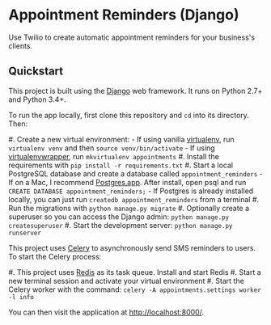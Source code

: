 # Appointment Reminders (Django)

Use Twilio to create automatic appointment reminders for your business's clients.

## Quickstart

This project is built using the [Django](https://www.djangoproject.com/) web framework. It runs on Python 2.7+ and Python 3.4+.

To run the app locally, first clone this repository and `cd` into its directory. Then:

#. Create a new virtual environment:
    - If using vanilla [virtualenv](https://virtualenv.pypa.io/en/latest/), run `virtualenv venv` and then `source venv/bin/activate`
    - If using [virtualenvwrapper](https://virtualenvwrapper.readthedocs.org/en/latest/), run `mkvirtualenv appointments`
#. Install the requirements with `pip install -r requirements.txt`
#. Start a local PostgreSQL database and create a database called `appointment_reminders`
    - If on a Mac, I recommend [Postgres.app](http://postgresapp.com/). After install, open psql and run `CREATE DATABASE appointment_reminders;`
    - If Postgres is already installed locally, you can just run `createdb appointment_reminders` from a terminal
#. Run the migrations with `python manage.py migrate`
#. Optionally create a superuser so you can access the Django admin: `python manage.py createsuperuser`
#. Start the development server: `python manage.py runserver`

This project uses [Celery](http://docs.celeryproject.org/en/latest/index.html) to asynchronously send SMS reminders to users. To start the Celery process:

#. This project uses [Redis](http://redis.io/) as its task queue. Install and start Redis
#. Start a new terminal session and activate your virtual environment
#. Start the Celery worker with the command: `celery -A appointments.settings worker -l info`

You can then visit the application at [http://localhost:8000/](http://localhost:8000/).
